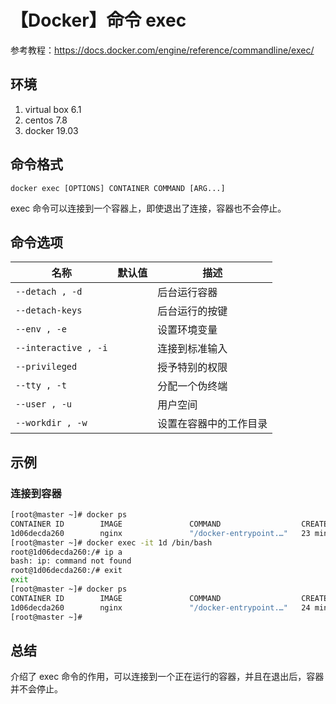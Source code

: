 # 【Docker】命令 exec

参考教程：https://docs.docker.com/engine/reference/commandline/exec/

## 环境

1. virtual box 6.1
2. centos 7.8
3. docker 19.03

## 命令格式

`docker exec [OPTIONS] CONTAINER COMMAND [ARG...]`

exec 命令可以连接到一个容器上，即使退出了连接，容器也不会停止。

## 命令选项

| 名称 | 默认值 | 描述 |
| --- | --- | --- |
| `--detach , -d` |  | 后台运行容器 |
| `--detach-keys` |  | 后台运行的按键 |
| `--env , -e` |  | 设置环境变量 |
| `--interactive , -i` |  | 连接到标准输入 |
| `--privileged` |  | 授予特别的权限 |
| `--tty , -t` |  | 分配一个伪终端 |
| `--user , -u` |  | 用户空间 |
| `--workdir , -w` |  | 设置在容器中的工作目录 |

## 示例

### 连接到容器

```sh
[root@master ~]# docker ps
CONTAINER ID        IMAGE               COMMAND                  CREATED             STATUS              PORTS               NAMES
1d06decda260        nginx               "/docker-entrypoint.…"   23 minutes ago      Up 2 minutes        80/tcp              strange_mendel
[root@master ~]# docker exec -it 1d /bin/bash
root@1d06decda260:/# ip a
bash: ip: command not found
root@1d06decda260:/# exit
exit
[root@master ~]# docker ps
CONTAINER ID        IMAGE               COMMAND                  CREATED             STATUS              PORTS               NAMES
1d06decda260        nginx               "/docker-entrypoint.…"   24 minutes ago      Up 3 minutes        80/tcp              strange_mendel
[root@master ~]#
```

## 总结

介绍了 exec 命令的作用，可以连接到一个正在运行的容器，并且在退出后，容器并不会停止。
